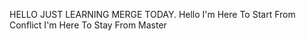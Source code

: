 HELLO JUST LEARNING MERGE TODAY.
Hello I'm Here To Start From Conflict
I'm Here To Stay From Master
